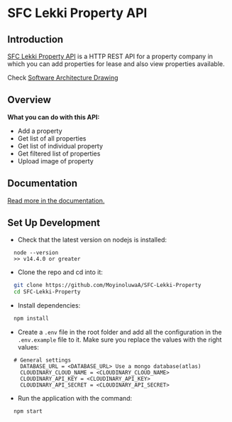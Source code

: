 # SFC Lekki Property API

## Introduction

[SFC Lekki Property API](https://documenter.getpostman.com/view/15779746/UVXhpbiF) is a HTTP REST API for a property company in which you can add properties for lease and also view properties available.

Check [Software Architecture Drawing](https://drive.google.com/file/d/1QytLFKYmczPkewieC1Qs3u6shM1MQpxb/view?usp=sharing)

## Overview

**What you can do with this API:**

- Add a property
- Get list of all properties
- Get list of individual property
- Get filtered list of properties
- Upload image of property

## Documentation

[Read more in the documentation.](https://documenter.getpostman.com/view/15779746/UVXhpbiF)

## Set Up Development

- Check that the latest version on nodejs is installed:

```
  node --version
  >> v14.4.0 or greater
```

- Clone the repo and cd into it:

```bash
  git clone https://github.com/MoyinoluwaA/SFC-Lekki-Property
  cd SFC-Lekki-Property
```

- Install dependencies:

```bash
  npm install
```

- Create a `.env` file in the root folder and add all the configuration in the `.env.example` file to it. Make sure you replace the values with the right values:

```
  # General settings
    DATABASE_URL = <DATABASE_URL> Use a mongo database(atlas)
    CLOUDINARY_CLOUD_NAME = <CLOUDINARY_CLOUD_NAME>
    CLOUDINARY_API_KEY = <CLOUDINARY_API_KEY>
    CLOUDINARY_API_SECRET = <CLOUDINARY_API_SECRET>

```

- Run the application with the command:

```
  npm start
```
